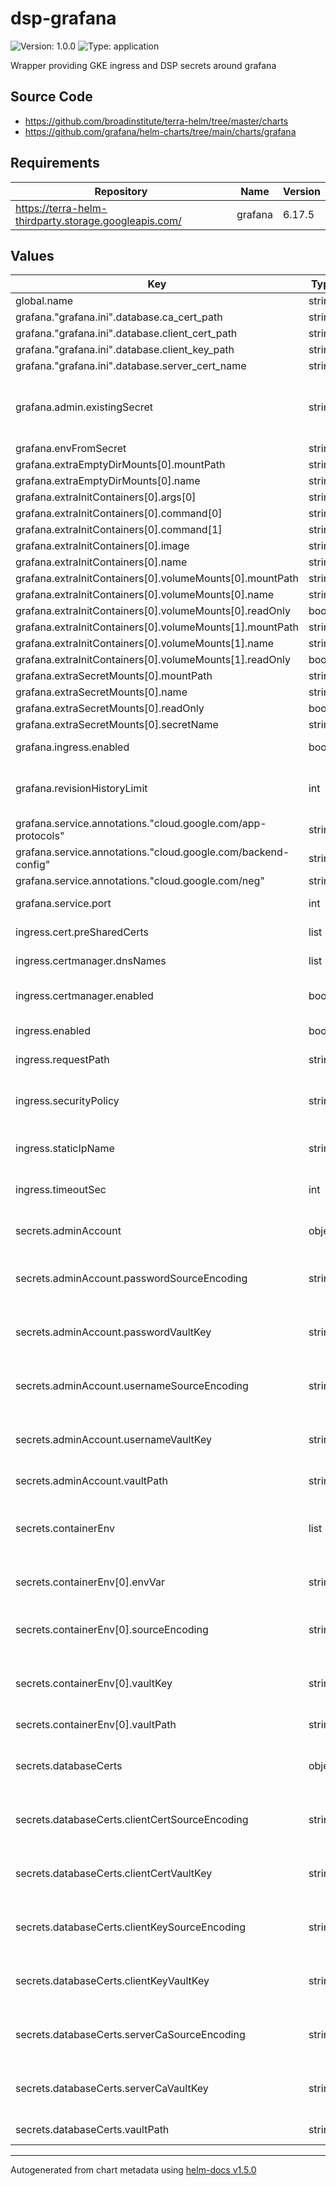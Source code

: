 # dsp-grafana

![Version: 1.0.0](https://img.shields.io/badge/Version-1.0.0-informational?style=flat-square) ![Type: application](https://img.shields.io/badge/Type-application-informational?style=flat-square)

Wrapper providing GKE ingress and DSP secrets around grafana

## Source Code

* <https://github.com/broadinstitute/terra-helm/tree/master/charts>
* <https://github.com/grafana/helm-charts/tree/main/charts/grafana>

## Requirements

| Repository | Name | Version |
|------------|------|---------|
| https://terra-helm-thirdparty.storage.googleapis.com/ | grafana | 6.17.5 |

## Values

| Key | Type | Default | Description |
|-----|------|---------|-------------|
| global.name | string | `"grafana"` |  |
| grafana."grafana.ini".database.ca_cert_path | string | `"/dbcerts/server-ca.pem"` |  |
| grafana."grafana.ini".database.client_cert_path | string | `"/dbcerts/client-cert.pem"` |  |
| grafana."grafana.ini".database.client_key_path | string | `"/dbcerts/client-key.pem"` |  |
| grafana."grafana.ini".database.server_cert_name | string | `"grafana-k8s"` |  |
| grafana.admin.existingSecret | string | `"grafana-admin-account"` | Derive the admin account credentials from a secret (created by secrets.AdminAccount) |
| grafana.envFromSecret | string | `"{{ .Values.global.name }}-container-env"` |  |
| grafana.extraEmptyDirMounts[0].mountPath | string | `"/dbcerts"` |  |
| grafana.extraEmptyDirMounts[0].name | string | `"permissioned-db-certs"` |  |
| grafana.extraInitContainers[0].args[0] | string | `"ls -la /dbcerts-ro; \ncp /dbcerts-ro/* /dbcerts;\nls -la /dbcerts;\nchmod 600 /dbcerts/*;\nls -la /dbcerts"` |  |
| grafana.extraInitContainers[0].command[0] | string | `"sh"` |  |
| grafana.extraInitContainers[0].command[1] | string | `"-c"` |  |
| grafana.extraInitContainers[0].image | string | `"alpine:3"` |  |
| grafana.extraInitContainers[0].name | string | `"adjust-cert-permissions"` |  |
| grafana.extraInitContainers[0].volumeMounts[0].mountPath | string | `"/dbcerts-ro"` |  |
| grafana.extraInitContainers[0].volumeMounts[0].name | string | `"readonly-raw-db-certs"` |  |
| grafana.extraInitContainers[0].volumeMounts[0].readOnly | bool | `true` |  |
| grafana.extraInitContainers[0].volumeMounts[1].mountPath | string | `"/dbcerts"` |  |
| grafana.extraInitContainers[0].volumeMounts[1].name | string | `"permissioned-db-certs"` |  |
| grafana.extraInitContainers[0].volumeMounts[1].readOnly | bool | `false` |  |
| grafana.extraSecretMounts[0].mountPath | string | `"/dbcerts-ro"` |  |
| grafana.extraSecretMounts[0].name | string | `"readonly-raw-db-certs"` |  |
| grafana.extraSecretMounts[0].readOnly | bool | `true` |  |
| grafana.extraSecretMounts[0].secretName | string | `"grafana-database-certs"` |  |
| grafana.ingress.enabled | bool | `false` | DISABLE grafana's built-in ingress |
| grafana.revisionHistoryLimit | int | `0` | Replicaset revisions not saved since we'd rollback via gitops or argo |
| grafana.service.annotations."cloud.google.com/app-protocols" | string | `"{\"service\":\"HTTP\"}"` |  |
| grafana.service.annotations."cloud.google.com/backend-config" | string | `"{\"default\": \"grafana-ingress-backendconfig\"}"` |  |
| grafana.service.annotations."cloud.google.com/neg" | string | `"{\"ingress\": true}"` |  |
| grafana.service.port | int | `80` | Port to run the (non-HTTPS) service over |
| ingress.cert.preSharedCerts | list | `[]` | Previously provisioned certs to use on the LB |
| ingress.certmanager.dnsNames | list | `[]` | FQDNs to allocate cert for |
| ingress.certmanager.enabled | bool | `true` | If CertManager should be used to dynamically provision an LB cert |
| ingress.enabled | bool | `true` | ENABLE this wrapper's simpler ingress config |
| ingress.requestPath | string | `"/api/health"` | Path to use for LB health checks |
| ingress.securityPolicy | string | `nil` | Optionally, the name of a cloud armor security policy to apply to the ingress backend |
| ingress.staticIpName | string | `nil` | Name of static IP previously allocated in the project |
| ingress.timeoutSec | int | `120` | Seconds before LB health check will time out |
| secrets.adminAccount | object | `{"passwordSourceEncoding":"text","passwordVaultKey":null,"usernameSourceEncoding":"text","usernameVaultKey":null,"vaultPath":null}` | A secret Grafana can use for its default Admin account |
| secrets.adminAccount.passwordSourceEncoding | string | `"text"` | (string) Encoding of the secret value in vault (either `text` or `base64`) |
| secrets.adminAccount.passwordVaultKey | string | `nil` | Key within the desired Vault secret to the desired individual secret value to use |
| secrets.adminAccount.usernameSourceEncoding | string | `"text"` | (string) Encoding of the secret value in vault (either `text` or `base64`) |
| secrets.adminAccount.usernameVaultKey | string | `nil` | Key within the desired Vault secret to the desired individual secret value to use |
| secrets.adminAccount.vaultPath | string | `nil` | Path within Vault to the desired Vault secret |
| secrets.containerEnv | list | `[{"envVar":null,"sourceEncoding":"text","vaultKey":null,"vaultPath":null}]` | (list) Secrets to be placed into environment variables in the grafana container |
| secrets.containerEnv[0].envVar | string | `nil` | Name of the environment variable to create |
| secrets.containerEnv[0].sourceEncoding | string | `"text"` | (string) Encoding of the secret value in vault (either `text` or `base64`) |
| secrets.containerEnv[0].vaultKey | string | `nil` | Key within the desired Vault secret to the desired individual secret value to use |
| secrets.containerEnv[0].vaultPath | string | `nil` | Path within Vault to the desired Vault secret |
| secrets.databaseCerts | object | `{"clientCertSourceEncoding":"text","clientCertVaultKey":null,"clientKeySourceEncoding":"text","clientKeyVaultKey":null,"serverCaSourceEncoding":"text","serverCaVaultKey":null,"vaultPath":null}` | A secret containing database cert files to use for Grafana's persistence |
| secrets.databaseCerts.clientCertSourceEncoding | string | `"text"` | (string) Encoding of the secret value in vault (either `text` or `base64`) |
| secrets.databaseCerts.clientCertVaultKey | string | `nil` | Key within the desired Vault secret to the desired individual secret value to use |
| secrets.databaseCerts.clientKeySourceEncoding | string | `"text"` | (string) Encoding of the secret value in vault (either `text` or `base64`) |
| secrets.databaseCerts.clientKeyVaultKey | string | `nil` | Key within the desired Vault secret to the desired individual secret value to use |
| secrets.databaseCerts.serverCaSourceEncoding | string | `"text"` | (string) Encoding of the secret value in vault (either `text` or `base64`) |
| secrets.databaseCerts.serverCaVaultKey | string | `nil` | Key within the desired Vault secret to the desired individual secret value to use |
| secrets.databaseCerts.vaultPath | string | `nil` | Path within Vault to the desired Vault secret |

----------------------------------------------
Autogenerated from chart metadata using [helm-docs v1.5.0](https://github.com/norwoodj/helm-docs/releases/v1.5.0)
